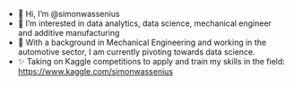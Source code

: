 - 👋 Hi, I’m @simonwassenius
- 👀 I’m interested in data analytics, data science, mechanical engineer and additive manufacturing
- 🌱 With a background in Mechanical Engineering and working in the automotive sector, I am currently pivoting towards data science.
- ✨ Taking on Kaggle competitions to apply and train my skills in the field: https://www.kaggle.com/simonwassenius
  


<!---
simonwassenius/simonwassenius is a ✨ special ✨ repository because its `README.md` (this file) appears on your GitHub profile.
You can click the Preview link to take a look at your changes.
--->
